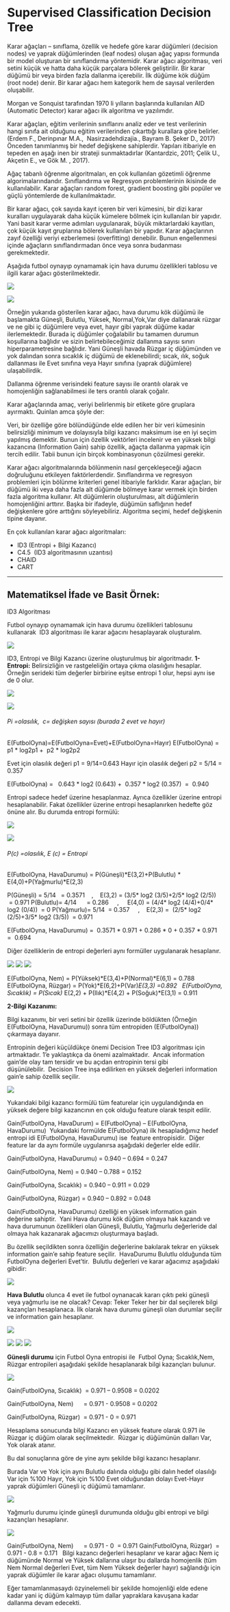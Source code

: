 # Supervised Classification Decision Tree

Karar ağaçları – sınıflama, özellik ve hedefe göre karar düğümleri (decision nodes) ve yaprak düğümlerinden (leaf nodes) oluşan ağaç yapısı formunda bir model oluşturan bir sınıflandırma yöntemidir. Karar ağacı algoritması, veri setini küçük ve hatta daha küçük parçalara bölerek geliştirilir. Bir karar düğümü bir veya birden fazla dallanma içerebilir. İlk düğüme kök düğüm (root node) denir. Bir karar ağacı hem kategorik hem de sayısal verilerden oluşabilir.

Morgan ve Sonquist tarafından 1970 li yılların başlarında kullanılan AID (Automatic Detector) karar ağacı ilk algoritma ve yazılımdır.

  Karar ağaçları, eğitim verilerinin sınıflarını analiz eder ve test verilerinin hangi sınıfa ait olduğunu eğitim verilerinden çıkarttığı kurallara göre belirler.  (Erdem F., Derinpınar M.A.,  Nasirzadehdizajia., Bayram B. Şeker D., 2017)
Önceden tanımlanmış bir hedef değişkene sahiplerdir. Yapıları itibariyle en tepeden en aşağı inen bir strateji sunmaktadırlar (Kantardzic, 2011; Çelik U., Akçetin E., ve Gök M. , 2017).

Ağaç tabanlı öğrenme algoritmaları, en çok kullanılan gözetimli öğrenme algorimalarındandır. Sınıflandırma ve Regresyon problemlerinin ikisinde de kullanılabilir. Karar ağaçları random forest, gradient boosting gibi popüler ve güçlü yöntemlerde de kullanılmaktadır.

Bir karar ağacı, çok sayıda kayıt içeren bir veri kümesini, bir dizi karar kuralları uygulayarak daha küçük kümelere bölmek için kullanılan bir yapıdır. Yani basit karar verme adımları uygulanarak, büyük miktarlardaki kayıtları, çok küçük kayıt gruplarına bölerek kullanılan bir yapıdır. Karar ağaçlarının zayıf özelliği veriyi ezberlemesi (overfitting) denebilir. Bunun engellenmesi içinde ağaçların sınıflandırmadan önce veya sonra budanması gerekmektedir.

Aşağıda futbol oynayıp oynamamak için hava durumu özellikleri tablosu ve ilgili karar ağacı gösterilmektedir.


![](../images/decisiontree1.png)

![](../images/decisiontree2.png)

Örneğin yukarıda gösterilen karar ağacı, hava durumu kök düğümü ile başlamakta Güneşli, Bulutlu, Yüksek, Normal,Yok,Var diye dallanarak rüzgar ve ne gibi iç düğümlere veya evet, hayır gibi yaprak düğüme kadar ilerlemektedir.
Burada iç düğümler çoğalabilir bu tamamen durumun koşullarına bağlıdır ve sizin belirtebileceğimiz dallanma sayısı sınırı hiperparametresine bağlıdır.
Yani Güneşli havada Rüzgar iç düğümünden ve yok dalından sonra sıcaklık iç düğümü de eklenebilirdi; sıcak, ılık, soğuk dallanması ile Evet sınıfına veya Hayır sınıfına (yaprak düğümlere) ulaşabilirdik.

Dallanma öğrenme verisindeki feature sayısı ile orantılı olarak ve homojenliğin sağlanabilmesi ile ters orantılı olarak çoğalır.

Karar ağaçlarında amaç, veriyi belirlenmiş bir etikete göre gruplara ayırmaktı. Quinlan amca şöyle der:

Veri, bir özelliğe göre bölündüğünde elde edilen her bir veri kümesinin belirsizliği minimum ve dolayısıyla bilgi kazancı maksimum ise en iyi seçim yapılmış demektir. Bunun için özellik vektörleri incelenir ve en yüksek bilgi kazancına (Information Gain) sahip özellik, ağaçta dallanma yapmak için tercih edilir. Tabii bunun için birçok kombinasyonun çözülmesi gerekir.

Karar ağacı algoritmalarında bölünmenin nasıl gerçekleşeceği ağacın doğruluğunu etkileyen faktörlerdendir. Sınıflandırma ve regresyon problemleri için bölünme kriterleri genel itibariyle farklıdır.
Karar ağaçları, bir düğümü iki veya daha fazla alt düğümde bölmeye karar vermek için birden fazla algoritma kullanır. Alt düğümlerin oluşturulması, alt düğümlerin homojenliğini arttırır. Başka bir ifadeyle, düğümün saflığının hedef değişkenlere göre arttığını söyleyebiliriz.
Algoritma seçimi, hedef değişkenin tipine dayanır. 

En çok kullanılan karar ağacı algoritmaları:
- ID3 (Entropi + Bilgi Kazancı)
- C4.5  (ID3 algoritmasının uzantısı) 
- CHAID
- CART 

------

## Matematiksel İfade ve Basit Örnek:  

ID3 Algoritması

Futbol oynayıp oynamamak için hava durumu özellikleri tablosunu kullanarak  ID3 algoritması ile karar ağacını hesaplayarak oluşturalım.

![](../images/decisiontree3.png)

ID3, Entropi ve Bilgi Kazancı üzerine oluşturulmuş bir algoritmadır.
**1-Entropi:** Belirsizliğin ve rastgeleliğin ortaya çıkma olasılığını hesaplar. Örneğin serideki tüm değerler birbirine eşitse entropi 1 olur, hepsi aynı ise de 0 olur.

![](../images/decisiontree4.png)

![](../images/decisiontree5.png)
###### Pi =olasılık,  c= değişken sayısı (burada 2 evet ve hayır)

E(FutbolOyna)=E(FutbolOyna=Evet)+E(FutbolOyna=Hayır)
 E(FutbolOyna) = p1 * log2p1 +  p2 * log2p2  

Evet için olasılık değeri p1 = 9/14=0.643
Hayır için olasılık değeri p2 = 5/14 = 0.357

E(FutbolOyna) =   0.643 * log2 (0.643) +  0.357 * log2 (0.357)  =  0.940

Entropi sadece hedef üzerine hesaplanmaz. Ayrıca özellikler üzerine entropi hesaplanabilir. Fakat özellikler üzerine entropi hesaplanırken hedefte göz önüne alır. Bu durumda entropi formülü:

![](../images/decisiontree6.png)

![](../images/decisiontree7.png)

###### P(c) =olasılık, E (c) = Entropi

E(FutbolOyna, HavaDurumu) = P(Güneşli)*E(3,2)+P(Bulutlu) * E(4,0)+P(Yağmurlu)*E(2,3)

P(Güneşli) = 5/14   = 0.3571    ,    E(3,2) = (3/5*  log2 (3/5)+2/5* log2 (2/5))   = 0.971
P(Bulutlu)= 4/14      = 0.286     ,     E(4,0) = (4/4*  log2 (4/4)+0/4* log2 (0/4))  = 0
P(Yağmurlu)= 5/14  = 0.357     ,    E(2,3) =  (2/5*  log2 (2/5)+3/5* log2 (3/5))  = 0.971

E(FutbolOyna, HavaDurumu) =  0.3571 * 0.971 + 0.286 * 0 + 0.357 * 0.971  =  0.694

Diğer özelliklerin de entropi değerleri aynı formüller uygulanarak hesaplanır.

![](../images/decisiontree8.png)
![](../images/decisiontree9.png)
![](../images/decisiontree10.png)

E(FutbolOyna, Nem) = P(Yüksek)*E(3,4)+P(Normal)*E(6,1) = 0.788
       
E(FutbolOyna, Rüzgar) = P(Yok)*E(6,2)+P(Var)*E(3,3) =0.892
 
E(FutbolOyna, Sıcaklık) = P(Sıcak)* E(2,2) + P(Ilık)*E(4,2) + P(Soğuk)*E(3,1) = 0.911

**2-Bilgi Kazanımı:**

Bilgi kazanımı, bir veri setini bir özellik üzerinde böldükten (Örneğin E(FutbolOyna, HavaDurumu)) sonra tüm entropiden (E(FutbolOyna)) çıkarmaya dayanır. 

Entropinin değeri küçüldükçe  önemi  Decision Tree ID3  algoritması için artmaktadır. 1’e yaklaştıkça da önemi azalmaktadır. 
Ancak information gain’de olay tam tersidir ve bu açıdan entropinin tersi gibi düşünülebilir.  Decision Tree inşa edilirken en yüksek değerleri information gain’e sahip özellik seçilir.

![](../images/decisiontree11.png)

Yukarıdaki bilgi kazancı formülü tüm featurelar için uygulandığında en yüksek değere bilgi kazancının en çok olduğu feature olarak tespit edilir.

Gain(FutbolOyna, HavaDurum) = E(FutbolOyna) – E(FutbolOyna, HavaDurumu) 
Yukarıdaki formülde E(FutbolOyna) ilk hesapladığımız hedef entropi idi  E(FutbolOyna, HavaDurumu) ise  feature entropisidir. 
Diğer feature lar da aynı formüle uygulanırsa aşağıdaki değerler elde edilir.

Gain(FutbolOyna, HavaDurumu) = 0.940 – 0.694 = 0.247

Gain(FutbolOyna, Nem) = 0.940 – 0.788 = 0.152

Gain(FutbolOyna, Sıcaklık) = 0.940 – 0.911 = 0.029

Gain(FutbolOyna, Rüzgar) = 0.940 – 0.892 = 0.048

Gain(FutbolOyna, HavaDurumu) özelliği en yüksek information gain değerine sahiptir. 
Yani Hava durumu kök düğüm olmaya hak kazandı ve hava durumunun özellikleri olan Güneşli, Bulutlu, Yağmurlu değerleride dal olmaya hak kazanarak ağacımızı oluşturmaya başladı.

Bu özellik seçildikten sonra özelliğin değerlerine bakılarak tekrar en yüksek information gain’e sahip feature seçilir. 
HavaDurumu Bulutlu olduğunda tüm FutbolOyna değerleri Evet’tir. 
Bulutlu değerleri ve karar ağacımız aşağıdaki gibidir:

![](../images/decisiontree12.png)

**Hava Bulutlu** olunca 4 evet ile futbol oynanacak kararı çıktı peki güneşli veya yağmurlu ise ne olacak? Cevap: Teker Teker her bir dal seçilerek bilgi kazançları hesaplanaca.
İlk olarak hava durumu güneşli olan durumlar seçilir ve information gain hesaplanır.

![](../images/decisiontree13.png)

![](../images/decisiontree14.png)
![](../images/decisiontree15.png)
![](../images/decisiontree16.png)

**Güneşli durumu** için Futbol Oyna entropisi ile  Futbol Oyna; Sıcaklık,Nem, Rüzgar entropileri aşağıdaki şekilde hesaplanarak bilgi kazançları bulunur.

![](../images/decisiontree17.jpg)

Gain(FutbolOyna, Sıcaklık)  = 0.971 – 0.9508 = 0.0202

Gain(FutbolOyna, Nem)      = 0.971 - 0.9508 = 0.0202

Gain(FutbolOyna, Rüzgar)  = 0.971 - 0 = 0.971

Hesaplama sonucunda bilgi Kazancı en yüksek feature olarak 0.971 ile Rüzgar iç düğüm olarak seçilmektedir. 
Rüzgar iç düğümünün dalları Var, Yok olarak atanır. 

Bu dal sonuçlarına göre de yine aynı şekilde bilgi kazancı hesaplanır. 

Burada Var ve Yok için aynı Bulutlu dalında olduğu gibi dalın hedef olasılığı Var için %100 Hayır, Yok için %100 Evet olduğundan dolayı Evet-Hayır yaprak düğümleri Güneşli iç düğümü tamamlanır.

![](../images/decisiontree18.png)

Yağmurlu durumu içinde güneşli durumunda olduğu gibi entropi ve bilgi kazançları hesaplanır.

![](../images/decisiontree19.png)

Gain(FutbolOyna, Nem)      = 0.971 - 0  = 0.971
Gain(FutbolOyna, Rüzgar)  = 0.971 - 0.8 = 0.171
 
Bilgi kazancı değerleri hesaplanır ve karar ağacı Nem iç düğümünde Normal ve Yüksek dallarına ulaşır bu dallarda homojenlik (tüm Nem Normal değerleri Evet, tüm Nem Yüksek değerler hayır) sağlandığı için yaprak düğümler ile karar ağacı oluşumu tamamlanır.

Eğer tamamlanmasaydı özyinelemeli bir şekilde homojenliği elde edene kadar yani iç düğüm kalmayıp tüm dallar yapraklara kavuşana kadar dallanma devam edecekti.

